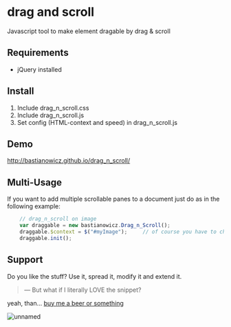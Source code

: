# drag and scroll
Javascript tool to make element dragable by drag &amp; scroll

## Requirements
* jQuery installed

## Install
1. Include drag_n_scroll.css
2. Include drag_n_scroll.js
3. Set config (HTML-context and speed) in drag_n_scroll.js

## Demo
http://bastianowicz.github.io/drag_n_scroll/

## Multi-Usage
If you want to add multiple scrollable panes to a document just do as in the following example:

```javascript
    // drag_n_scroll on image
    var draggable = new bastianowicz.Drag_n_Scroll();
    draggable.$context = $("#myImage");     // of course you have to change the selector
    draggable.init();
```

## Support
Do you like the stuff? Use it, spread it, modify it and extend it.

> — But what if I literally LOVE the snippet?

yeah, than... <a href="https://www.paypal.com/cgi-bin/webscr?cmd=_s-xclick&hosted_button_id=LRS5X7EETUJUQ" target="_blank">buy me a beer or something</a>

![unnamed](https://cloud.githubusercontent.com/assets/10234530/6038802/b58f845c-ac60-11e4-922f-ca3615568e89.png)
